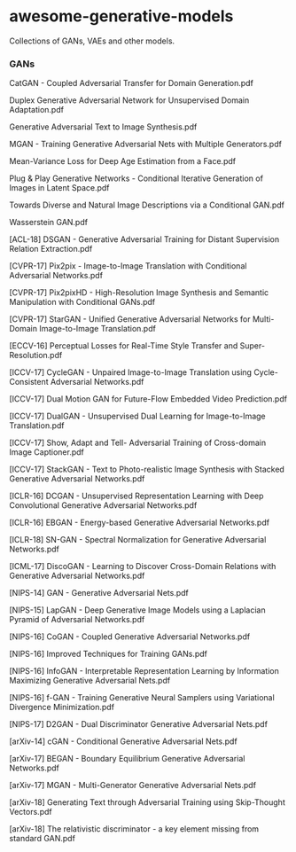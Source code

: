 # awesome-generative-models
Collections of GANs, VAEs and other models.

### GANs
CatGAN - Coupled Adversarial Transfer for Domain Generation.pdf

Duplex Generative Adversarial Network for Unsupervised Domain Adaptation.pdf

Generative Adversarial Text to Image Synthesis.pdf

MGAN - Training Generative Adversarial Nets with Multiple Generators.pdf

Mean-Variance Loss for Deep Age Estimation from a Face.pdf

Plug & Play Generative Networks - Conditional Iterative Generation of Images in Latent Space.pdf

Towards Diverse and Natural Image Descriptions via a Conditional GAN.pdf

Wasserstein GAN.pdf

[ACL-18] DSGAN - Generative Adversarial Training for Distant Supervision Relation Extraction.pdf

[CVPR-17] Pix2pix - Image-to-Image Translation with Conditional Adversarial Networks.pdf

[CVPR-17] Pix2pixHD - High-Resolution Image Synthesis and Semantic Manipulation with Conditional GANs.pdf

[CVPR-17] StarGAN - Unified Generative Adversarial Networks for Multi-Domain Image-to-Image Translation.pdf

[ECCV-16] Perceptual Losses for Real-Time Style Transfer and Super-Resolution.pdf

[ICCV-17] CycleGAN - Unpaired Image-to-Image Translation using Cycle-Consistent Adversarial Networks.pdf

[ICCV-17] Dual Motion GAN for Future-Flow Embedded Video Prediction.pdf

[ICCV-17] DualGAN - Unsupervised Dual Learning for Image-to-Image Translation.pdf

[ICCV-17] Show, Adapt and Tell- Adversarial Training of Cross-domain Image Captioner.pdf

[ICCV-17] StackGAN - Text to Photo-realistic Image Synthesis with Stacked Generative Adversarial Networks.pdf

[ICLR-16] DCGAN - Unsupervised Representation Learning with Deep Convolutional Generative Adversarial Networks.pdf

[ICLR-16] EBGAN - Energy-based Generative Adversarial Networks.pdf

[ICLR-18] SN-GAN - Spectral Normalization for Generative Adversarial Networks.pdf

[ICML-17] DiscoGAN - Learning to Discover Cross-Domain Relations with Generative Adversarial Networks.pdf

[NIPS-14] GAN - Generative Adversarial Nets.pdf

[NIPS-15] LapGAN - Deep Generative Image Models using a Laplacian Pyramid of Adversarial Networks.pdf

[NIPS-16] CoGAN - Coupled Generative Adversarial Networks.pdf

[NIPS-16] Improved Techniques for Training GANs.pdf

[NIPS-16] InfoGAN - Interpretable Representation Learning by Information Maximizing Generative Adversarial Nets.pdf

[NIPS-16] f-GAN - Training Generative Neural Samplers using Variational Divergence Minimization.pdf

[NIPS-17] D2GAN - Dual Discriminator Generative Adversarial Nets.pdf

[arXiv-14] cGAN - Conditional Generative Adversarial Nets.pdf

[arXiv-17] BEGAN - Boundary Equilibrium Generative Adversarial Networks.pdf

[arXiv-17] MGAN - Multi-Generator Generative Adversarial Nets.pdf

[arXiv-18] Generating Text through Adversarial Training using Skip-Thought Vectors.pdf

[arXiv-18] The relativistic discriminator - a key element missing from standard GAN.pdf


